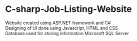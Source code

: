 # C-sharp-Job-Listing-Website

Website created using ASP.NET framework and C#
\
Designing of UI done using Javascript, HTML and CSS
\
Database used for storing information Microsoft SQL Server
